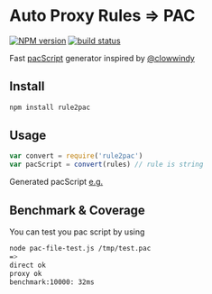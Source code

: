 Auto Proxy Rules => PAC
===

[![NPM version][npm-image]][npm-url]
[![build status][travis-image]][travis-url]

Fast [pacScript](http://en.wikipedia.org/wiki/Proxy_auto-config) generator inspired by [@clowwindy](https://github.com/clowwindy)

Install
---

```sh
npm install rule2pac
```

Usage
---

```js
var convert = require('rule2pac')
var pacScript = convert(rules) // rule is string
```

Generated pacScript [e.g.](https://github.com/chunpu/rule2pac/blob/gh-pages/test/test.pac.js)

Benchmark & Coverage
---

You can test you pac script by using

```sh
node pac-file-test.js /tmp/test.pac
=>
direct ok
proxy ok
benchmark:10000: 32ms
```

[npm-image]: https://img.shields.io/npm/v/rule2pac.svg?style=flat-square
[npm-url]: https://npmjs.org/package/rule2pac
[travis-image]: https://img.shields.io/travis/chunpu/rule2pac.svg?style=flat
[travis-url]: https://travis-ci.org/chunpu/rule2pac
